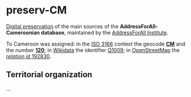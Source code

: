 # preserv-CM
[Digital preservation](https://en.wikipedia.org/wiki/Digital_preservation) of the main sources of the **AddressForAll-Cameroonian database**, maintained by the [AddressForAll Institute](http://addressforall.org/).

To Cameroon was assigned: in the [ISO&nbsp;3166](https://en.wikipedia.org/wiki/ISO_3166) context the geocode [**CM**](https://en.wikipedia.org/wiki/ISO_3166-2:CM) and the number [**120**](https://en.wikipedia.org/wiki/ISO_3166-1_numeric); in [Wikidata](https://wikidata.org) the identifier [Q1009](http://wikidata.org/entity/Q1009); in [OpenStreetMap](https://osm.org) the [*relation* id 192830](http://osm.org/relation/192830).

## Territorial organization
...
